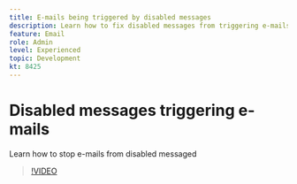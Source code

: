 ```yaml
---
title: E-mails being triggered by disabled messages
description: Learn how to fix disabled messages from triggering e-mails
feature: Email
role: Admin
level: Experienced 
topic: Development
kt: 8425
---
```


# Disabled messages triggering e-mails

Learn how to stop e-mails from disabled messaged
>[!VIDEO](https://video.tv.adobe.com/v/335981?quality=12)
